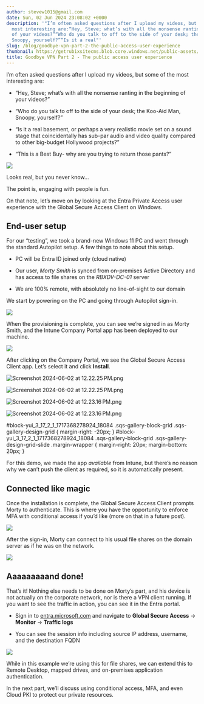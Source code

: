 ```yaml
---
author: stevew1015@gmail.com
date: Sun, 02 Jun 2024 23:08:02 +0000
description: '"I’m often asked questions after I upload my videos, but some of the
  most interesting are:“Hey, Steve; what’s with all the nonsense ranting in the beginning
  of your videos?”“Who do you talk to off to the side of your desk; the Koo-Aid Man,
  Snoopy, yourself?”“Is it a real"'
slug: /blog/goodbye-vpn-part-2-the-public-access-user-experience
thumbnail: https://getrubixsitecms.blob.core.windows.net/public-assets/content/v1/logo512.png
title: Goodbye VPN Part 2 - The public access user experience
---
```


I’m often asked questions after I upload my videos, but some of the most interesting are:

-   “Hey, Steve; what’s with all the nonsense ranting in the beginning of your videos?”
    
-   “Who do you talk to off to the side of your desk; the Koo-Aid Man, Snoopy, yourself?”
    
-   “Is it a real basement, or perhaps a very realistic movie set on a sound stage that coincidentally has sub-par audio and video quality compared to other big-budget Hollywood projects?”
    
-   “This is a Best Buy- why are you trying to return those pants?”
    

![](https://getrubixsitecms.blob.core.windows.net/public-assets/content/v1/5dd365a31aa1fd743bc30b8e/190d7931-8569-4095-a1e0-ba194d00a23c/PXL_20240528_172145751.MP.jpg)

Looks real, but you never know…

The point is, engaging with people is fun.

On that note, let’s move on by looking at the Entra Private Access user experience with the Global Secure Access Client on Windows.

End-user setup
--------------

For our “testing”, we took a brand-new Windows 11 PC and went through the standard Autopilot setup. A few things to note about this setup.

-   PC will be Entra ID joined only (cloud native)
    
-   Our user, _Morty Smith_ is synced from on-premises Active Directory and has access to file shares on the _RBXDV-DC-01_ server
    
-   We are 100% remote, with absolutely no line-of-sight to our domain
    

We start by powering on the PC and going through Autopilot sign-in.

![](https://getrubixsitecms.blob.core.windows.net/public-assets/content/v1/5dd365a31aa1fd743bc30b8e/481c14fe-6eec-4eb6-bcd6-2e2f0110bd21/Screenshot+2024-06-02+at+12.06.21%E2%80%AFPM.png)

When the provisioning is complete, you can see we’re signed in as Morty Smith, and the Intune Company Portal app has been deployed to our machine.

![](https://getrubixsitecms.blob.core.windows.net/public-assets/content/v1/5dd365a31aa1fd743bc30b8e/11d42d73-f936-4eb1-87e7-d49d18f88e80/Screenshot+2024-06-02+at+12.23.03%E2%80%AFPM.png)

After clicking on the Company Portal, we see the Global Secure Access Client app. Let’s select it and click **Install**.

![Screenshot 2024-06-02 at 12.22.25 PM.png](https://getrubixsitecms.blob.core.windows.net/public-assets/content/v1/5dd365a31aa1fd743bc30b8e/1717368622157-I48V6M2605EZHUJJ4B7C/Screenshot+2024-06-02+at+12.22.25%E2%80%AFPM.png)

![Screenshot 2024-06-02 at 12.22.25 PM.png](https://getrubixsitecms.blob.core.windows.net/public-assets/content/v1/5dd365a31aa1fd743bc30b8e/1717368622157-I48V6M2605EZHUJJ4B7C/Screenshot+2024-06-02+at+12.22.25%E2%80%AFPM.png)

![Screenshot 2024-06-02 at 12.23.16 PM.png](https://getrubixsitecms.blob.core.windows.net/public-assets/content/v1/5dd365a31aa1fd743bc30b8e/1717368622095-MS6WGWNQJPLVL92YJ31A/Screenshot+2024-06-02+at+12.23.16%E2%80%AFPM.png)

![Screenshot 2024-06-02 at 12.23.16 PM.png](https://getrubixsitecms.blob.core.windows.net/public-assets/content/v1/5dd365a31aa1fd743bc30b8e/1717368622095-MS6WGWNQJPLVL92YJ31A/Screenshot+2024-06-02+at+12.23.16%E2%80%AFPM.png)

#block-yui\_3\_17\_2\_1\_1717368278924\_18084 .sqs-gallery-block-grid .sqs-gallery-design-grid { margin-right: -20px; } #block-yui\_3\_17\_2\_1\_1717368278924\_18084 .sqs-gallery-block-grid .sqs-gallery-design-grid-slide .margin-wrapper { margin-right: 20px; margin-bottom: 20px; }

For this demo, we made the app _available_ from Intune, but there’s no reason why we can’t push the client as required, so it is automatically present.

Connected like magic
--------------------

Once the installation is complete, the Global Secure Access Client prompts Morty to authenticate. This is where you have the opportunity to enforce MFA with conditional access if you’d like (more on that in a future post).

![](https://getrubixsitecms.blob.core.windows.net/public-assets/content/v1/5dd365a31aa1fd743bc30b8e/3ae54292-8d08-42ec-895a-9fec449c6f6b/Screenshot+2024-06-02+at+12.25.20%E2%80%AFPM.png)

After the sign-in, Morty can connect to his usual file shares on the domain server as if he was on the network.

![](https://getrubixsitecms.blob.core.windows.net/public-assets/content/v1/5dd365a31aa1fd743bc30b8e/3354b645-2eb7-463a-83fb-2a7796e85c65/Screenshot+2024-06-02+at+12.26.36%E2%80%AFPM.png)

Aaaaaaaaand done!
-----------------

That’s it! Nothing else needs to be done on Morty’s part, and his device is not actually on the corporate network, nor is there a VPN client running. If you want to see the traffic in action, you can see it in the Entra portal.

-   Sign in to [entra.microsoft.com](http://entra.microsoft.com/) and navigate to **Global Secure Access** -> **Monitor** -> **Traffic logs**
    
-   You can see the session info including source IP address, username, and the destination FQDN
    

![](https://getrubixsitecms.blob.core.windows.net/public-assets/content/v1/5dd365a31aa1fd743bc30b8e/2bfd8467-bfef-41c4-a24e-8b5ac466fdcf/Screenshot+2024-06-02+at+5.59.58%E2%80%AFPM.png)

While in this example we’re using this for file shares, we can extend this to Remote Desktop, mapped drives, and on-premises application authentication.

In the next part, we’ll discuss using conditional access, MFA, and even Cloud PKI to protect our private resources.